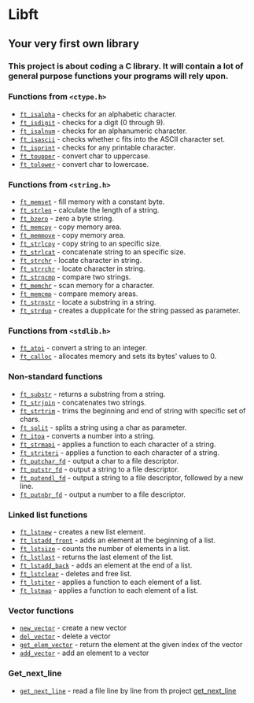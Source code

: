 # Libft

## Your very first own library

### This project is about coding a C library. It will contain a lot of general purpose functions your programs will rely upon.

### Functions from `<ctype.h>`

- [`ft_isalpha`](src/ft_isalpha.c)	- checks  for  an  alphabetic  character.
- [`ft_isdigit`](src/ft_isdigit.c)	- checks for a digit (0 through 9).
- [`ft_isalnum`](src/ft_isalnum.c)	- checks for an alphanumeric character.
- [`ft_isascii`](src/ft_isascii.c)	- checks whether c fits into the ASCII character set.
- [`ft_isprint`](src/ft_isprint.c)	- checks for any printable character.
- [`ft_toupper`](src/ft_toupper.c)	- convert char to uppercase.
- [`ft_tolower`](src/ft_tolower.c)	- convert char to lowercase.

### Functions from `<string.h>`

- [`ft_memset`](src/ft_memset.c)	- fill memory with a constant byte.
- [`ft_strlen`](src/ft_strlen.c)	- calculate the length of a string.
- [`ft_bzero`](src/ft_bzero.c)	- zero a byte string.
- [`ft_memcpy`](src/ft_memcpy.c)	- copy memory area.
- [`ft_memmove`](src/ft_memmove.c)	- copy memory area.
- [`ft_strlcpy`](src/ft_strlcpy.c)	- copy string to an specific size.
- [`ft_strlcat`](src/ft_strlcat.c)	- concatenate string to an specific size.
- [`ft_strchr`](src/ft_strchr.c)	- locate character in string.
- [`ft_strrchr`](src/ft_strrchr.c)	- locate character in string.
- [`ft_strncmp`](src/ft_strncmp.c)	- compare two strings.
- [`ft_memchr`](src/ft_memchr.c)	- scan memory for a character.
- [`ft_memcmp`](src/ft_memcmp.c)	- compare memory areas.
- [`ft_strnstr`](src/ft_strnstr.c)	- locate a substring in a string.
- [`ft_strdup`](src/ft_strdup.c)	- creates a dupplicate for the string passed as parameter.

### Functions from `<stdlib.h>`
- [`ft_atoi`](src/ft_atoi.c)	- convert a string to an integer.
- [`ft_calloc`](src/ft_calloc.c)	- allocates memory and sets its bytes' values to 0.

### Non-standard functions
- [`ft_substr`](src/ft_substr.c)	- returns a substring from a string.
- [`ft_strjoin`](src/ft_strjoin.c)	- concatenates two strings.
- [`ft_strtrim`](src/ft_strtrim.c)	- trims the beginning and end of string with specific set of chars.
- [`ft_split`](src/ft_split.c)	- splits a string using a char as parameter.
- [`ft_itoa`](src/ft_itoa.c)	- converts a number into a string.
- [`ft_strmapi`](src/ft_strmapi.c)	- applies a function to each character of a string.
- [`ft_striteri`](src/ft_striteri.c)	- applies a function to each character of a string.
- [`ft_putchar_fd`](src/ft_putchar_fd.c)	- output a char to a file descriptor.
- [`ft_putstr_fd`](src/ft_putstr_fd.c)	- output a string to a file descriptor.
- [`ft_putendl_fd`](src/ft_putendl_fd.c)	- output a string to a file descriptor, followed by a new line.
- [`ft_putnbr_fd`](src/ft_putnbr_fd.c)	- output a number to a file descriptor.

### Linked list functions

- [`ft_lstnew`](src/ft_lstnew.c)	- creates a new list element.
- [`ft_lstadd_front`](src/ft_lstadd_front.c)	- adds an element at the beginning of a list.
- [`ft_lstsize`](src/ft_lstsize.c)	- counts the number of elements in a list.
- [`ft_lstlast`](src/ft_lstlast.c)	- returns the last element of the list.
- [`ft_lstadd_back`](src/ft_lstadd_back.c)	- adds an element at the end of a list.
- [`ft_lstclear`](src/ft_lstclear.c)	- deletes and free list.
- [`ft_lstiter`](src/ft_lstiter.c)	- applies a function to each element of a list.
- [`ft_lstmap`](src/ft_lstmap.c)	- applies a function to each element of a list.

### Vector functions

- [`new_vector`](src/new_vector.c) - create a new vector
- [`del_vector`](src/del_vector.c) - delete a vector
- [`get_elem_vector`](src/get_elem_vector.c) - return the element at the given index of the vector
- [`add_vector`](src/add_vector.c) - add an element to a vector

### Get_next_line

- [`get_next_line`](src/get_next_line.c) - read a file line by line from th project [get_next_line](https://github.com/pyven-dr/get_next_line)

